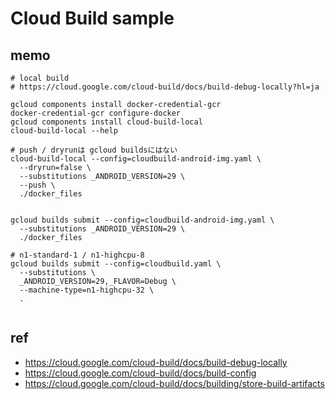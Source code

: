 # Cloud Build sample

## memo

```
# local build
# https://cloud.google.com/cloud-build/docs/build-debug-locally?hl=ja

gcloud components install docker-credential-gcr
docker-credential-gcr configure-docker
gcloud components install cloud-build-local
cloud-build-local --help

# push / dryrunは gcloud buildsにはない
cloud-build-local --config=cloudbuild-android-img.yaml \
  --dryrun=false \
  --substitutions _ANDROID_VERSION=29 \
  --push \
  ./docker_files


gcloud builds submit --config=cloudbuild-android-img.yaml \
  --substitutions _ANDROID_VERSION=29 \
  ./docker_files

# n1-standard-1 / n1-highcpu-8
gcloud builds submit --config=cloudbuild.yaml \
  --substitutions \
  _ANDROID_VERSION=29,_FLAVOR=Debug \
  --machine-type=n1-highcpu-32 \
  .
  
```


## ref

- https://cloud.google.com/cloud-build/docs/build-debug-locally
- https://cloud.google.com/cloud-build/docs/build-config
- https://cloud.google.com/cloud-build/docs/building/store-build-artifacts

